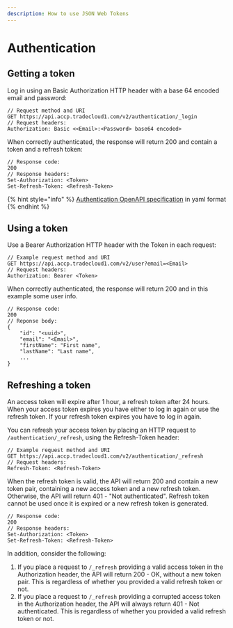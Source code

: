 ```yaml
---
description: How to use JSON Web Tokens
---
```


# Authentication

## Getting a token

Log in using an Basic Authorization HTTP header with a base 64 encoded email and password:

```text
// Request method and URI
GET https://api.accp.tradecloud1.com/v2/authentication/_login
// Request headers:
Authorization: Basic <<Email>:<Password> base64 encoded>
```

When correctly authenticated, the response will return 200 and contain a token and a refresh token:

```text
// Response code:
200 
// Response headers:
Set-Authorization: <Token>
Set-Refresh-Token: <Refresh-Token>
```

{% hint style="info" %}
[Authentication OpenAPI specification](https://api.accp.tradecloud1.com/v2/authentication/specs.yaml) in yaml format
{% endhint %}

## Using a token

Use a Bearer Authorization HTTP header with the Token in each request:

```text
// Example request method and URI
GET https://api.accp.tradecloud1.com/v2/user?email=<Email>
// Request headers:
Authorization: Bearer <Token>
```

When correctly authenticated, the response will return 200 and in this example some user info.

```text
// Response code:
200 
// Reponse body:
{
    "id": "<uuid>",
    "email": "<Email>",
    "firstName": "First name",
    "lastName": "Last name",
    ...
}
```

## Refreshing a token

An access token will expire after 1 hour, a refresh token after 24 hours.
When your access token expires you have either to log in again or use the refresh token.
If your refresh token expires you have to log in again.

You can refresh your access token by placing an HTTP request to `/authentication/_refresh`, using the Refresh-Token header:
```text
// Example request method and URI
GET https://api.accp.tradecloud1.com/v2/authentication/_refresh
// Request headers:
Refresh-Token: <Refresh-Token>
```

When the refresh token is valid, the API will return 200 and contain a new token pair, containing a new access token and a new refresh token. 
Otherwise, the API will return 401 - "Not authenticated".
Refresh token cannot be used once it is expired or a new refresh token is generated.

```
// Response code:
200 
// Response headers:
Set-Authorization: <Token>
Set-Refresh-Token: <Refresh-Token>
```
In addition, consider the following:
1) If you place a request to  `/_refresh` providing a valid access token in the Authorization header, the API will return 200 - OK, without a new token pair. This is regardless of whether you provided a valid refresh token or not.
2) If you place a request to `/_refresh` providing a corrupted access token in the Authorization header, the API will always return 401 - Not authenticated. This is regardless of whether you provided a valid refresh token or not.



